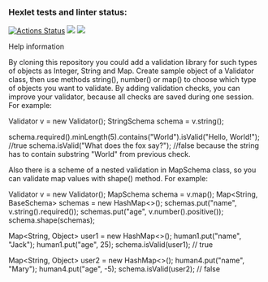 ### Hexlet tests and linter status:
[![Actions Status](https://github.com/Dengorl789/java-project-78/workflows/hexlet-check/badge.svg)](https://github.com/Dengorl789/java-project-78/actions)
<a href="https://codeclimate.com/github/Dengorl789/java-project-78/maintainability"><img src="https://api.codeclimate.com/v1/badges/69c1884b9f918f62f9a8/maintainability" /></a>
<a href="https://codeclimate.com/github/Dengorl789/java-project-78/test_coverage"><img src="https://api.codeclimate.com/v1/badges/69c1884b9f918f62f9a8/test_coverage" /></a>

Help information

By cloning this repository you could add a validation library for such types of objects as Integer, String and Map.
Create sample object of a Validator class, then use methods string(), number() or map() to choose which type of objects you want to validate.
By adding validation checks, you can improve your validator, because all checks are saved during one session.
For example:

Validator v = new Validator();
StringSchema schema = v.string();

schema.required().minLength(5).contains("World").isValid("Hello, World!"); //true
schema.isValid("What does the fox say?"); //false because the string has to contain substring "World" from previous check.

Also there is a scheme of a nested validation in MapSchema class, so you can validate map values with shape() method.
For example:

Validator v = new Validator();
MapSchema schema = v.map();
Map<String, BaseSchema> schemas = new HashMap<>();
schemas.put("name", v.string().required());
schemas.put("age", v.number().positive());
schema.shape(schemas);

Map<String, Object> user1 = new HashMap<>();
human1.put("name", "Jack");
human1.put("age", 25);
schema.isValid(user1); // true

Map<String, Object> user2 = new HashMap<>();
human4.put("name", "Mary");
human4.put("age", -5);
schema.isValid(user2); // false 

